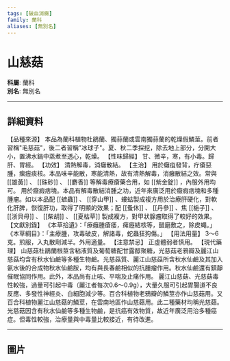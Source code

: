 ```yaml
---
tags: [破血消癥]
family: 蘭科
aliases: [無別名]
---
```


# 山慈菇

**科屬**: 蘭科  
**別名**: 無別名  

---

## 詳細資料
【品種來源】
本品為蘭科植物杜鵑蘭、獨蒜蘭或雲南獨蒜蘭的乾燥假鱗莖。前者習稱"毛慈菇"，後二者習稱"冰球子"。夏、秋二季採挖，除去地上部分，分開大小，置沸水鍋中蒸煮至透心，乾燥。
【性味歸經】
甘、微辛，寒，有小毒。歸肝、胃經。
【功效】
清熱解毒，消癰散結。
【主治】
用於癰疽發背，疔瘡惡腫，瘰癧痰核。本品味辛能散，寒能清熱，故有清熱解毒，消癰散結之效。常與 [[雄黃]] 、 [[硃砂]] 、 [[麝香]] 等解毒療瘡藥合用，如 [[紫金錠]] ，內服外用均可。
用於癥瘕痞塊。本品有解毒散結消腫之功，近年來廣泛用於癥瘕痞塊和多種腫瘤。如以本品配 [[蟅蟲]] 、 [[穿山甲]] 、螻蛄製成複方用於治療肝硬化，對軟化肝脾，恢復肝功，取得了明顯的效果；配 [[蚤休]] 、 [[丹參]] 、焦 [[梔子]] 、 [[浙貝母]] 、 [[柴胡]] 、 [[夏枯草]] 製成複方，對甲狀腺瘤取得了較好的效果。
【文獻別錄】
《本草拾遺》：「療癰腫瘡痿，瘰癧結核等，醋磨敷之，除皮蠅。」
《本草綱目》：「主療腫，攻毒破皮，解諸毒，蛇蟲狂狗傷。」
【用法用量】
3～6克。煎服，入丸散劑減半。外用適量。
【注意禁忌】
正虛體弱者慎用。
【現代藥理】
山慈菇杜鵑蘭根莖含粘液質及葡萄糖配甘露醇聚糖，光慈菇老鴉瓣及麗江山慈菇均含有秋水仙鹼等多種生物鹼。光慈菇質、麗江山慈菇所含秋水仙鹼及其加入氨水後的合成物秋水仙鹼胺，均有與長春鹼相似的抗腫瘤作用。秋水仙鹼還有鎮靜催眠協同作用。此外，本品尚有止咳、平喘及止痛作用。
麗江山慈菇、光慈菇毒性較強，過量可引起中毒（麗江者每次0.6～0.9g），大量久服可引起胃腸道不良反應、多發性神經炎、白細胞減少等。百合科植物老鴉瓣的鱗莖亦作山慈菇用。又百合科植物麗江山慈菇的鱗莖，在雲南地區作山慈菇用。此二種藥材均稱光慈菇。光慈菇因含有秋水仙鹼等多種生物鹼，是抗癌有效物質，故近年廣泛用治多種癌症。但毒性較強，治療量與中毒量比較接近，有待改進。

---

## 圖片
